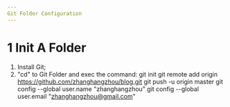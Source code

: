 ```yaml
---
Git Folder Configuration
---
```

# 1 Init A Folder
1. Install Git;
2. "cd" to Git Folder and exec the command:
  git init
  git remote add origin https://github.com/zhanghangzhou/blog.git
  git push -u origin master
  git config --global user.name "zhanghangzhou"
  git config --global user.email "zhanghangzhou@gmail.com"
